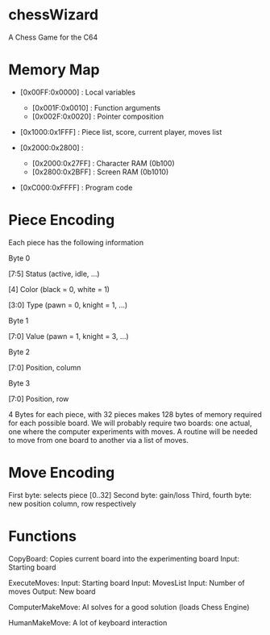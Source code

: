 # chessWizard
A Chess Game for the C64

# Memory Map
* [0x00FF:0x0000] : Local variables
  * [0x001F:0x0010] : Function arguments
  * [0x002F:0x0020] : Pointer composition

* [0x1000:0x1FFF] : Piece list, score, current player, moves list
* [0x2000:0x2800] : 
  * [0x2000:0x27FF] : Character RAM (0b100)
  * [0x2800:0x2BFF] : Screen RAM (0b1010)

* [0xC000:0xFFFF] : Program code

# Piece Encoding
Each piece has the following information

Byte 0

[7:5] Status  (active, idle, ...)

[4]   Color   (black = 0, white = 1)

[3:0] Type    (pawn = 0, knight = 1, ...)

Byte 1

[7:0] Value   (pawn = 1, knight = 3, ...)


Byte 2 

[7:0] Position, column


Byte 3

[7:0] Position, row

4 Bytes for each piece, with 32 pieces makes 128 bytes of memory required for each possible board.
We will probably require two boards: one actual, one where the computer experiments with moves.
A routine will be needed to move from one board to another via a list of moves.

# Move Encoding
First byte: selects piece [0..32]
Second byte: gain/loss
Third, fourth byte: new position column, row respectively


# Functions

CopyBoard:
  Copies current board into the experimenting board
  Input: Starting board

ExecuteMoves:
  Input: Starting board
  Input: MovesList
  Input: Number of moves
  Output: New board

ComputerMakeMove:
  AI solves for a good solution (loads Chess Engine)

HumanMakeMove:
  A lot of keyboard interaction
